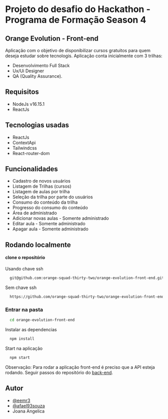 # Projeto do desafio do Hackathon - Programa de Formação Season 4

## Orange Evolution - Front-end

Aplicação com o objetivo de disponibilizar cursos gratuitos para quem deseja estudar sobre tecnologis. Aplicação conta inicialmente com 3 trilhas:

- Desenvolvimento Full Stack
- Ux/Ui Designer
- QA (Quality Assurance).

## Requisitos

- NodeJs v16.15.1
- ReactJs

## Tecnologias usadas

- ReactJs
- ContextApi
- Tailwindcss
- React-router-dom

## Funcionalidades

- Cadastro de novos usuários
- Listagem de Trilhas (cursos)
- Listagem de aulas por trilha
- Seleção da trilha por parte do usuários
- Consumo do conteúdo da trilha
- Progresso do consumo do conteúdo
- Área de administrado
- Adicionar novas aulas - Somente administrado
- Editar aula - Somente administrado
- Apagar aula - Somente administrado

## Rodando localmente

#### clone o repositório

Usando chave ssh

```bash
  git@github.com:orange-squad-thirty-two/orange-evolution-front-end.git
```

Sem chave ssh

```bash
  https://github.com/orange-squad-thirty-two/orange-evolution-front-end.git
```

### Entrar na pasta

```bash
  cd orange-evolution-front-end
```

Instalar as dependencias

```bash
  npm install
```

Start na aplicação

```bash
  npm start
```

Observação: Para rodar a aplicação front-end é preciso que a API esteja rodando. Seguir passos do repositório do [back-end](https://github.com/orange-squad-thirty-two/orange-evolution-back-end).

## Autor

- [@eemr3](https://www.github.com/eemr3)
- [@afael93souza](https://github.com/rafael93souza)
- Joana Angelica
